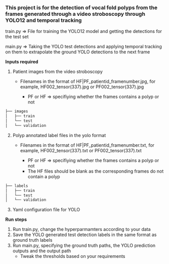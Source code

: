 ### This project is for the detection of vocal fold polyps from the frames generated through a video stroboscopy through YOLO12 and temporal tracking

train.py => File for training the YOLO12 model and getting the detections for the test set

main.py => Taking the YOLO test detections and applying temporal tracking on them to extrapolate the ground YOLO detections to the next frame

**Inputs required**

 1. Patient images from the video stroboscopy

    - Filenames in the format of HF|PF_patientid_framenumber.jpg, for example, HF002_tensor(337).jpg or PF002_tensor(337).jpg

      - PF or HF => specifiying whether the frames contains a polyp or not
        
    

``` bash
├── images
│   ├── train
│   └── test
│   └── validation
```

2. Polyp annotated label files in the yolo format
   - Filenames in the format of HF|PF_patientid_framenumber.txt, for example, HF002_tensor(337).txt or PF002_tensor(337).txt

      - PF or HF => specifiying whether the frames contains a polyp or not
      - The HF files should be blank as the corresponding frames do not contain a polyp

``` bash
├── labels
│   ├── train
│   └── test
│   └── validation
```

3. Yaml configuration file for YOLO

**Run steps**

1. Run train.py, change the hyperparmamters according to your data
2. Save the YOLO generated test detection labels in the same format as ground truth labels
3. Run main.py, specifying the ground truth paths, the YOLO prediction outputs and the output path
   - Tweak the thresholds based on your requirements 
   
   
    





